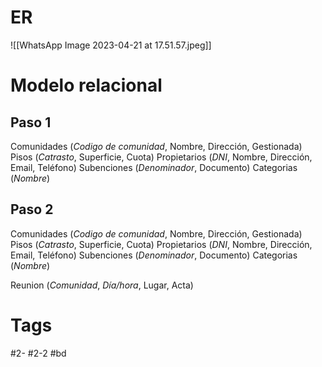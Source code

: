 # ER
![[WhatsApp Image 2023-04-21 at 17.51.57.jpeg]]
# Modelo relacional
## Paso 1
Comunidades (_Codigo de comunidad_, Nombre, Dirección, Gestionada)
Pisos (*Catrasto*, Superficie, Cuota)
Propietarios (*DNI*, Nombre, Dirección, Email, Teléfono)
Subenciones (*Denominador*, Documento)
Categorias (*Nombre*)
## Paso 2
Comunidades (_Codigo de comunidad_, Nombre, Dirección, Gestionada)
Pisos (*Catrasto*, Superficie, Cuota)
Propietarios (*DNI*, Nombre, Dirección, Email, Teléfono)
Subenciones (*Denominador*, Documento)
Categorias (*Nombre*)

Reunion (*Comunidad*, *Día/hora*, Lugar, Acta)
# Tags
#2- 
#2-2 
#bd